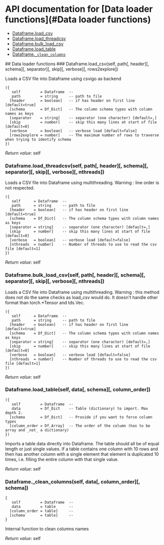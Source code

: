# API documentation for [Data loader functions](#__Data loader functions__)
- [Dataframe.load_csv](#Dataframe.load_csv)
- [Dataframe.load_threadcsv](#Dataframe.load_threadcsv)
- [Dataframe.bulk_load_csv](#Dataframe.bulk_load_csv)
- [Dataframe.load_table](#Dataframe.load_table)
- [Dataframe.`_clean_columns`](#Dataframe._clean_columns)

<a name="__Data loader functions__">
## Data loader functions

<a name="Dataframe.load_csv">
### Dataframe.load_csv(self, path[, header][, schema][, separator][, skip][, verbose][, rows2explore])

Loads a CSV file into Dataframe using csvigo as backend

```
({
   self         = Dataframe  -- 
   path         = string     -- path to file
  [header       = boolean]   -- if has header on first line [default=true]
  [schema       = Df_Dict]   -- The column schema types with column names as keys
  [separator    = string]    -- separator (one character) [default=,]
  [skip         = number]    -- skip this many lines at start of file [default=0]
  [verbose      = boolean]   -- verbose load [default=false]
  [rows2explore = number]    -- The maximum number of rows to traverse when trying to identify schema
})
```

_Return value_: self
	<a name="Dataframe.load_threadcsv">
### Dataframe.load_threadcsv(self, path[, header][, schema][, separator][, skip][, verbose][, nthreads])

Loads a CSV file into Dataframe using multithreading.
Warning : line order is not respected.

```
({
   self      = Dataframe  -- 
   path      = string     -- path to file
  [header    = boolean]   -- if has header on first line [default=true]
  [schema    = Df_Dict]   -- The column schema types with column names as keys
  [separator = string]    -- separator (one character) [default=,]
  [skip      = number]    -- skip this many lines at start of file [default=0]
  [verbose   = boolean]   -- verbose load [default=false]
  [nthreads  = number]    -- Number of threads to use to read the csv file [default=1]
})
```

_Return value_: self
	<a name="Dataframe.bulk_load_csv">
### Dataframe.bulk_load_csv(self, path[, header][, schema][, separator][, skip][, verbose][, nthreads])

Loads a CSV file into Dataframe using multithreading.
Warning : this method does not do the same checks as load_csv would do. It doesn't handle other format than torch.*Tensor and tds.Vec.

```
({
   self      = Dataframe  -- 
   path      = string     -- path to file
  [header    = boolean]   -- if has header on first line [default=true]
  [schema    = Df_Dict]   -- The column schema types with column names as keys
  [separator = string]    -- separator (one character) [default=,]
  [skip      = number]    -- skip this many lines at start of file [default=0]
  [verbose   = boolean]   -- verbose load [default=false]
  [nthreads  = number]    -- Number of threads to use to read the csv file [default=1]
})
```

_Return value_: self
	<a name="Dataframe.load_table">
### Dataframe.load_table(self, data[, schema][, column_order])

```
({
   self         = Dataframe  -- 
   data         = Df_Dict    -- Table (dictionary) to import. Max depth 2.
  [schema       = Df_Dict]   -- Provide if you want to force column types
  [column_order = Df_Array]  -- The order of the column (has to be array and _not_ a dictionary)
})
```

Imports a table data directly into Dataframe. The table should all be of equal length
or just single values. If a table contains one column with 10 rows and then has
another column with a single element that element is duplicated 10 times, i.e.
filling the entire column with that single value.


_Return value_: self
	<a name="Dataframe._clean_columns">
### Dataframe._clean_columns(self, data[, column_order][, schema])

```
{
   self         = Dataframe  -- 
   data         = table      -- 
  [column_order = table]     -- 
  [schema       = table]     -- 
}
```

Internal function to clean columns names

_Return value_: self